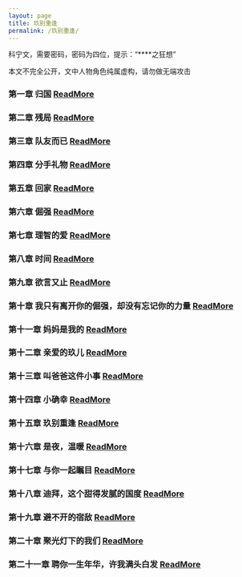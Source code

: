 ```yaml
---
layout: page
title: 玖别重逢
permalink: /玖别重逢/
---
```


科宁文，需要密码，密码为四位，提示：“****之狂想”

本文不完全公开，文中人物角色纯属虚构，请勿做无端攻击

### 第一章 归国 <a href="https://praguednew.github.io/jiubiechongfeng-one/"> ReadMore </a>
### 第二章 残局 <a href="https://praguednew.github.io/jiubiechongfeng-two/"> ReadMore </a>
### 第三章 队友而已 <a href="https://praguednew.github.io/jiubiechongfeng-three/"> ReadMore </a>
### 第四章 分手礼物 <a href="https://praguednew.github.io/jiubiechongfeng-four/"> ReadMore </a>
### 第五章 回家 <a href="https://praguednew.github.io/jiubiechongfeng-five/"> ReadMore </a>
### 第六章 倔强 <a href="https://praguednew.github.io/jiubiechongfeng-six/"> ReadMore </a>
### 第七章 理智的爱 <a href="https://praguednew.github.io/jiubiechongfeng-seven/"> ReadMore </a>
### 第八章 时间 <a href="https://praguednew.github.io/jiubiechongfeng-eight/"> ReadMore </a>
### 第九章 欲言又止 <a href="https://praguednew.github.io/jiubiechongfeng-nine/"> ReadMore </a>
### 第十章 我只有离开你的倔强，却没有忘记你的力量 <a href="https://praguednew.github.io/jiubiechongfeng-ten/"> ReadMore </a>
### 第十一章 妈妈是我的 <a href="https://praguednew.github.io/jiubiechongfeng-eleven/"> ReadMore </a>
### 第十二章 亲爱的玖儿 <a href="https://praguednew.github.io/jiubiechongfeng-twelve/"> ReadMore </a>
### 第十三章 叫爸爸这件小事 <a href="https://praguednew.github.io/jiubiechongfeng-thirteen/"> ReadMore </a>
### 第十四章 小确幸 <a href="https://praguednew.github.io/jiubiechongfeng-fourteen/"> ReadMore </a>
### 第十五章 玖别重逢 <a href="https://praguednew.github.io/jiubiechongfeng-fifteen/"> ReadMore </a>
### 第十六章 是夜，温暖 <a href="https://praguednew.github.io/jiubiechongfeng-sixteen/"> ReadMore </a>
### 第十七章 与你一起瞩目 <a href="https://praguednew.github.io/jiubiechongfeng-seventeen/"> ReadMore </a>
### 第十八章 迪拜，这个甜得发腻的国度 <a href="https://praguednew.github.io/jiubiechongfeng-eighteen/"> ReadMore </a>
### 第十九章 避不开的宿敌 <a href="https://praguednew.github.io/jiubiechongfeng-nineteen/"> ReadMore </a>
### 第二十章 聚光灯下的我们 <a href="https://praguednew.github.io/jiubiechongfeng-twenty/"> ReadMore </a>
### 第二十一章 聘你一生年华，许我满头白发 <a href="https://praguednew.github.io/jiubiechongfeng-twentyone/"> ReadMore </a>



